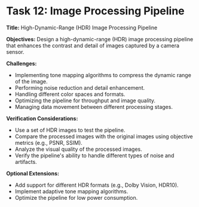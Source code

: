 # Task 12: Image Processing Pipeline

**Title:** High-Dynamic-Range (HDR) Image Processing Pipeline

**Objectives:**
Design a high-dynamic-range (HDR) image processing pipeline that enhances the contrast and detail of images captured by a camera sensor.

**Challenges:**
*   Implementing tone mapping algorithms to compress the dynamic range of the image.
*   Performing noise reduction and detail enhancement.
*   Handling different color spaces and formats.
*   Optimizing the pipeline for throughput and image quality.
*   Managing data movement between different processing stages.

**Verification Considerations:**
*   Use a set of HDR images to test the pipeline.
*   Compare the processed images with the original images using objective metrics (e.g., PSNR, SSIM).
*   Analyze the visual quality of the processed images.
*   Verify the pipeline's ability to handle different types of noise and artifacts.

**Optional Extensions:**
*   Add support for different HDR formats (e.g., Dolby Vision, HDR10).
*   Implement adaptive tone mapping algorithms.
*   Optimize the pipeline for low power consumption.